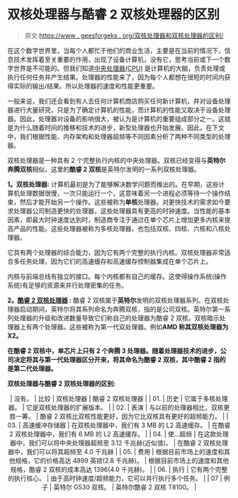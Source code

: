 # 双核处理器与酷睿 2 双核处理器的区别

> 原文:[https://www . geesforgeks . org/双核处理器和双核处理器的区别/](https://www.geeksforgeeks.org/difference-between-dual-core-processors-and-core-2-duo-processors/)

在这个数字世界里，当每个人都忙于他们的商业生活，主要是在当前的情况下，信息技术发挥着至关重要的作用，出现了设备计算机，没有它，思考当前或下一个数字世界是不可能的。但我们知道[中央处理器(CPU)](https://www.geeksforgeeks.org/difference-between-system-unit-and-cpu/) 是计算机的大脑，负责处理或执行任何任务并产生结果。处理器的性能来了，因为每个人都想在很短的时间内获得实际的输出/结果。所以处理器的速度和性能更重要。

一般来说，我们还会看到有人去任何计算机商店购买任何新计算机，并对设备处理器进行大量研究，只是为了确定计算机的性能，而计算机的性能又取决于设备处理器。因此，处理器对设备的影响很大，被认为是计算机的重要组成部分之一。这就是为什么随着时间的推移和技术的进步，新型处理器也开始发展。因此，在下文中，我们根据性能、内存架构和处理器超频等不同因素分析了两种不同类型的处理器。

双核处理器是一种具有 2 个完整执行内核的中央处理器。双核已经变得与**英特尔奔腾双核**相似，这里的**酷睿 2 双核**是英特尔发明的一系列双核处理器。

**1。双核处理器:**
计算机最初是为了能够解决数学问题而推出的。在早期，这些计算机处理数据很慢，一次只能运行一个，这意味着另一个进程必须等待一个操作结束，然后才能开始另一个操作。这些被称为**单核**处理器。对更快技术的需求如今要求处理器公司制造更快的处理器，这些处理器具有更高的时钟速度。当性能的基本因素，即最大时钟速度达到时，制造商专注于通过在单个芯片上增加更多内核来提高产品的性能。这些处理器被称为多核处理器，也包括双核、四核、六核和八核处理器。

它具有两个处理器的综合能力，因为它有两个完整的执行内核。双核处理器非常适合多任务处理，因为它们的高速缓存和高速缓存控制器集成在单个芯片上。

内核与前端总线有独立的接口。每个内核都有自己的缓存。这使得操作系统(操作系统)有足够的资源来并行处理密集的任务。

**2。[酷睿 2 双核处理器](https://practice.geeksforgeeks.org/problems/what-is-core-2-duo) :**
酷睿 2 双核属于**英特尔**发明的双核处理器系列。在双核处理器启动期间，英特尔将其系列命名为奔腾双核，指的是公司双核。英特尔第一系列处理器的升级和改进数量导致它们称自己的处理器为酷睿 2 双核，双核暗示处理器上有两个处理器。这些被称为第一代双处理器。例如**AMD 称其双核处理器为 X2。**

**在酷睿 2 双核中，单芯片上只有 2 个奔腾 3 处理器。随着处理器技术的进步，公司决定将其与第一代处理器区分开来，将其命名为酷睿 2 双核，其中酷睿 2 指的是第二代处理器。**

 ****双核处理器与酷睿 2 双核处理器的区别:****

<center>

| 没有。 | 比较 | 双核处理器 | 酷睿 2 双核处理器 |
| 01. | 历史 | 它属于多核处理器。 | 它是双核处理器的扩展版本。 |
| 02. | 表演 | 与以前的处理器相比，双核更胜一筹。 | 酷睿 2 双核比双核性能更好，因为它比双核具有更好的超频能力。 |
| 03. | 高速缓冲存储器 | 在双核处理器中，我们有 3 MB 的 L2 高速缓存。 | 在酷睿 2 双核处理器中，我们有 6 MB 的 L2 高速缓存。 |
| 04. | 使…超频 | 在这款处理器中，我们可以将中央处理器超频至 3.12 千兆赫(近似值)。 | 在酷睿 2 双核处理器中，我们可以将其超频至 4.0 千兆赫 |
| 05. | 费用 | 根据目前市场上的速度和其他规格，它的价格高达 4899 英镑(2.8 千兆赫)。 | 根据目前市场上的速度和其他规格，酷睿 2 双核的成本高达 1396(4.0 千兆赫)。 |
| 06. | 执行 | 它有两个完整的执行核心。 | 由于高时钟速度/超频能力，它可以并行执行多个任务。 |
| 07 | 例子 | 英特尔 G530 双核。 | 英特尔酷睿 2 双核 T8100。 |

</center>